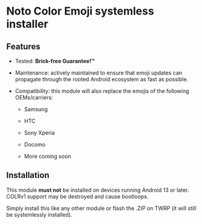 # Noto Color Emoji systemless installer

## Features

- Tested: **Brick-free Guarantee!™**

- Maintenance: actively maintained to ensure that emoji updates can propagate through the rooted Android ecosystem as fast as possible.

- Compatibility: this module will also replace the emojis of the following OEMs/carriers:
  - Samsung

  - HTC
  
  - Sony Xperia

  - Docomo

  - More coming soon

## Installation

This module **must not** be installed on devices running Android 13 or later. COLRv1 support may be destroyed and cause bootloops.

Simply install this like any other module or flash the .ZIP on TWRP (it will still be systemlessly installed).
